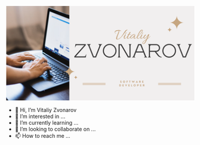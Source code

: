 ![Tal Banner](https://raw.githubusercontent.com/tal-zvon/tal-zvon/main/assets/Vitaliy_Zvonarov.png)

- 👋 Hi, I’m Vitaliy Zvonarov
- 👀 I’m interested in ...
- 🌱 I’m currently learning ...
- 💞️ I’m looking to collaborate on ...
- 📫 How to reach me ...
